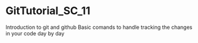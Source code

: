 # GitTutorial_SC_11
Introduction to git and github
Basic comands to handle tracking the changes in your code day by day
